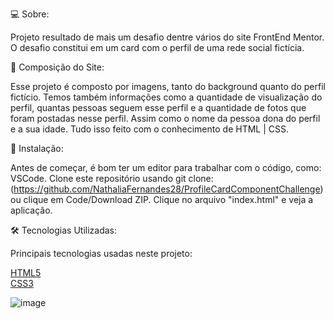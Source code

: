 
💻 Sobre:

Projeto resultado de mais um desafio dentre vários do site FrontEnd Mentor. 
O desafio constitui em um card com o perfil de uma rede social fictícia. 

📝 Composição do Site:

Esse projeto é composto por imagens, tanto do background quanto do perfil fictício. 
Temos também informações como a quantidade de visualização do perfil, quantas pessoas seguem esse perfil
e a quantidade de fotos que foram postadas nesse perfil. Assim como o nome da pessoa dona do perfil e a sua idade. 
Tudo isso feito com o conhecimento de HTML | CSS. 

🏁 Instalação:

Antes de começar, é bom ter um editor para trabalhar com o código, como: VSCode. 
Clone este repositório usando git clone:(https://github.com/NathaliaFernandes28/ProfileCardComponentChallenge) ou clique em Code/Download ZIP.
Clique no arquivo "index.html" e veja a aplicação.

🛠️ Tecnologias Utilizadas: 

Principais tecnologias usadas neste projeto: 

[HTML5](https://developer.mozilla.org/pt-BR/docs/Web/HTML)
<br>
[CSS3](https://developer.mozilla.org/pt-BR/docs/Web/CSS)
<br>

![image](https://github.com/NathaliaFernandes28/ProfileCardComponentChallenge/assets/88513545/854a325e-d118-4aa2-89a3-d4ab260c0dac)
